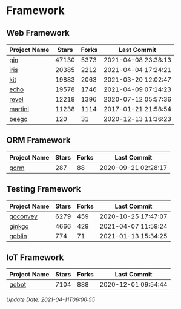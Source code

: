 # Framework

## Web Framework
| Project Name | Stars | Forks | Last Commit |
| ------------ | ----- | ----- | ----------- |
| [gin](https://github.com/gin-gonic/gin) | 47130 | 5373 | 2021-04-08 23:38:13 |
| [iris](https://github.com/kataras/iris) | 20385 | 2212 | 2021-04-04 17:24:21 |
| [kit](https://github.com/go-kit/kit) | 19883 | 2063 | 2021-03-20 12:02:47 |
| [echo](https://github.com/labstack/echo) | 19578 | 1746 | 2021-04-09 07:14:23 |
| [revel](https://github.com/revel/revel) | 12218 | 1396 | 2020-07-12 05:57:36 |
| [martini](https://github.com/go-martini/martini) | 11238 | 1114 | 2017-01-21 21:58:54 |
| [beego](https://github.com/astaxie/beego) | 120 | 31 | 2020-12-13 11:36:23 |

## ORM Framework
| Project Name | Stars | Forks | Last Commit |
| ------------ | ----- | ----- | ----------- |
| [gorm](https://github.com/jinzhu/gorm) | 287 | 88 | 2020-09-21 02:28:17 |

## Testing Framework
| Project Name | Stars | Forks | Last Commit |
| ------------ | ----- | ----- | ----------- |
| [goconvey](https://github.com/smartystreets/goconvey) | 6279 | 459 | 2020-10-25 17:47:07 |
| [ginkgo](https://github.com/onsi/ginkgo) | 4666 | 429 | 2021-04-07 11:59:24 |
| [goblin](https://github.com/franela/goblin) | 774 | 71 | 2021-01-13 15:34:25 |

## IoT Framework
| Project Name | Stars | Forks | Last Commit |
| ------------ | ----- | ----- | ----------- |
| [gobot](https://github.com/hybridgroup/gobot) | 7104 | 888 | 2020-12-01 09:54:44 |

*Update Date: 2021-04-11T06:00:55*